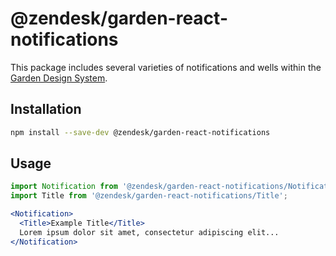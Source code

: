 # @zendesk/garden-react-notifications

This package includes several varieties of notifications and wells within
the [Garden Design System](http://zendeskgarden.github.io/).

## Installation

```sh
npm install --save-dev @zendesk/garden-react-notifications
```

## Usage

```jsx static
import Notification from '@zendesk/garden-react-notifications/Notification';
import Title from '@zendesk/garden-react-notifications/Title';

<Notification>
  <Title>Example Title</Title>
  Lorem ipsum dolor sit amet, consectetur adipiscing elit...
</Notification>
```
